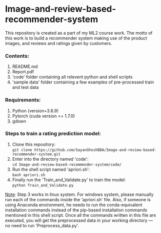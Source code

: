 # Image-and-review-based-recommender-system
This repository is created as a part of my ML2 course work.  The motto of this work is to build a recommender system making use of the product images, and reviews and ratings given by customers.


### Contents:
1.  README.md
2.  Report.pdf
3.  'code' folder containing all relevent python and shell scripts
4.  'sample data' folder containing a few examples of pre-processed train and test data


### Requirements:
1.  Python (version=3.6.9)
2.  Pytorch (cuda version >= 1.7.0)
3.  gdown


### Steps to train a rating prediction model:
1.	Clone this repository: <br />
    ```git clone https://github.com/SayanGhoshBDA/Image-and-review-based-recommender-system.git```
2.	Enter into the directory named 'code': <br />
    ```cd Image-and-review-based-recommender-system/code/```
3.	Run the shell script named 'apriori.sh': <br />
    ```bash apriori.sh```
4.	Finally run the 'Train_and_Validate.py' to train the model: <br />
    ```python Train_and_Validate.py```

<ins>Note</ins>: Step 3 works in linux system.  For windows system, please manually run each of the commands inside the 'apriori.sh' file.  Also, if someone is using Anaconda environment, he needs to run the conda-equivalent installation commands instead of the pip-based installation commands mentioned in this shell script.  Once all the commands written in this file are executed, you will get the preprocessed data in your working directory &mdash; no need to run 'Preprocess_data.py'.

